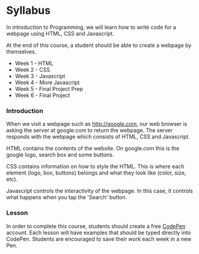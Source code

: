 # Syllabus

In introduction to Programming, we will learn how to write code for a webpage using HTML, CSS and Javascript.&#x20;

At the end of this course, a student should be able to create a webpage by themselves.

* Week 1 - HTML
* Week 2 - CSS
* Week 3 - Javascript
* Week 4 - More Javascript
* Week 5 - Final Project Prep
* Week 6 - Final Project

### Introduction

When we visit a webpage such as http://google.com, our web browser is asking the server at google.com to return the webpage. The server responds with the webpage which consists of HTML, CSS and Javascript.&#x20;

HTML contains the contents of the website. On google.com this is the google logo, search box and some buttons.

CSS contains information on how to style the HTML. This is where each element (logo, box, buttons) belongs and what they look like (color, size, etc).

Javascript controls the interactivity of the webpage. In this case, it controls what happens when you tap the 'Search' button.&#x20;

### Lesson

In order to complete this course, students should create a free [CodePen](https://codepen.io) account. Each lesson will have examples that should be typed directly into CodePen. Students are encouraged to save their work each week in a new Pen.&#x20;
